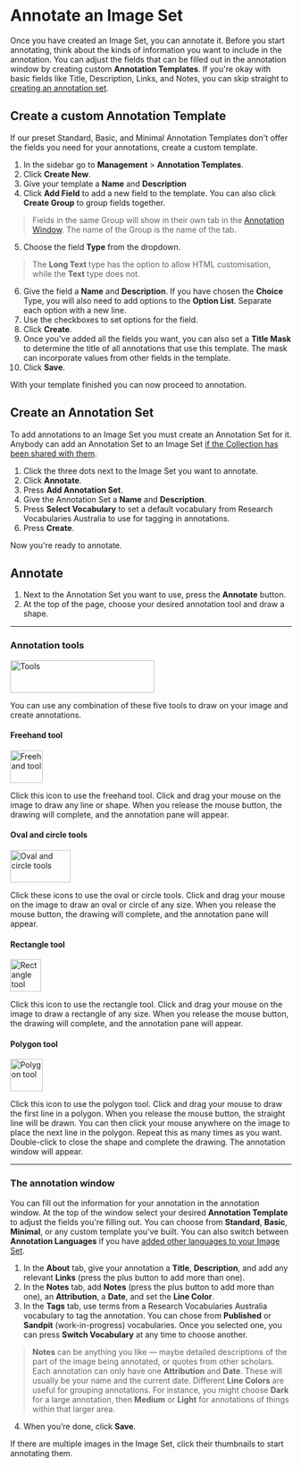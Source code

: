 # Annotate an Image Set

Once you have created an Image Set, you can annotate it. Before you start annotating, think about the kinds of information you want to include in the annotation. You can adjust the fields that can be filled out in the annotation window by creating custom **Annotation Templates**. If you're okay with basic fields like Title, Description, Links, and Notes, you can skip straight to [creating an annotation set](https://systemik-solutions.github.io/Glycerine_Guide/4.%20Annotate%20an%20Image%20Set/Annotate%20an%20Image%20Set.html#create-an-annotation-set).

## Create a custom Annotation Template

If our preset Standard, Basic, and Minimal Annotation Templates don't offer the fields you need for your annotations, create a custom template.

1. In the sidebar go to **Management** > **Annotation Templates**.
2. Click **Create New**.
3. Give your template a **Name** and **Description**
4. Click **Add Field** to add a new field to the template. You can also click **Create Group** to group fields together.

> Fields in the same Group will show in their own tab in the [Annotation Window](https://systemik-solutions.github.io/Glycerine_Guide/4.%20Annotate%20an%20Image%20Set/Annotate%20an%20Image%20Set.html#the-annotation-window). The name of the Group is the name of the tab.

5. Choose the field **Type** from the dropdown.

> The **Long Text** type has the option to allow HTML customisation, while the **Text** type does not.

6. Give the field a **Name** and **Description**. If you have chosen the **Choice** Type, you will also need to add options to the **Option List**. Separate each option with a new line.
7. Use the checkboxes to set options for the field.
8. Click **Create**.
9. Once you've added all the fields you want, you can also set a **Title Mask** to determine the title of all annotations that use this template. The mask can incorporate values from other fields in the template.
10. Click **Save**.

With your template finished you can now proceed to annotation.

## Create an Annotation Set

To add annotations to an Image Set you must create an Annotation Set for it. Anybody can add an Annotation Set to an Image Set [if the Collection has been shared with them](https://systemik-solutions.github.io/Glycerine_Guide/2.%20Share%20a%20Collection/Share%20a%20Collection.html#share-a-collection).

1.	Click the three dots next to the Image Set you want to annotate.
2.	Click **Annotate**.
3.	Press **Add Annotation Set**.
4.	Give the Annotation Set a **Name** and **Description**.
5.	Press **Select Vocabulary** to set a default vocabulary from Research Vocabularies Australia to use for tagging in annotations.
6.	Press **Create**.

Now you're ready to annotate.

## Annotate

1.	Next to the Annotation Set you want to use, press the **Annotate** button.
2.	At the top of the page, choose your desired annotation tool and draw a shape.

***
### Annotation tools

<img width="258" height="58" alt="Tools" src="https://github.com/user-attachments/assets/024def09-d1fe-4d5c-ac76-f49d88af50c8" />

You can use any combination of these five tools to draw on your image and create annotations.

#### Freehand tool

<img width="58" height="58" alt="Freehand tool" src="https://github.com/user-attachments/assets/b6a4012e-6661-4a01-be9e-8faad052e7a6" />

Click this icon to use the freehand tool. Click and drag your mouse on the image to draw any line or shape. When you release the mouse button, the drawing will complete, and the annotation pane will appear.

#### Oval and circle tools
  
<img width="108" height="58" alt="Oval and circle tools" src="https://github.com/user-attachments/assets/15ef8ed4-8502-450b-9723-1f9f3dd37f5d" />

Click these icons to use the oval or circle tools. Click and drag your mouse on the image to draw an oval or circle of any size. When you release the mouse button, the drawing will complete, and the annotation pane will appear.

#### Rectangle tool

<img width="55" height="58" alt="Rectangle tool" src="https://github.com/user-attachments/assets/4883cbd9-b8a3-4275-8510-47d822e078a2" />

Click this icon to use the rectangle tool. Click and drag your mouse on the image to draw a rectangle of any size. When you release the mouse button, the drawing will complete, and the annotation pane will appear.

#### Polygon tool

<img width="58" height="58" alt="Polygon tool" src="https://github.com/user-attachments/assets/d3289d76-aefc-4c50-ad61-4fa7fbcccd93" />

Click this icon to use the polygon tool. Click and drag your mouse to draw the first line in a polygon. When you release the mouse button, the straight line will be drawn. You can then click your mouse anywhere on the image to place the next line in the polygon. Repeat this as many times as you want. Double-click to close the shape and complete the drawing. The annotation window will appear.
***
### The annotation window

You can fill out the information for your annotation in the annotation window. At the top of the window select your desired **Annotation Template** to adjust the fields you're filling out. You can choose from **Standard**, **Basic**, **Minimal**, or any custom template you've built. You can also switch between **Annotation Languages** if you have [added other languages to your Image Set](https://systemik-solutions.github.io/Glycerine_Guide/3.%20Create%20an%20Image%20Set/Create%20an%20Image%20Set.html#manually-create-an-image-set).

1.	In the **About** tab, give your annotation a **Title**, **Description**, and add any relevant **Links** (press the plus button to add more than one).
2.	In the **Notes** tab, add **Notes** (press the plus button to add more than one), an **Attribution**, a **Date**, and set the **Line Color**.
3.	In the **Tags** tab, use terms from a Research Vocabularies Australia vocabulary to tag the annotation. You can chose from **Published** or **Sandpit** (work-in-progress) vocabularies. Once you selected one, you can press **Switch Vocabulary** at any time to choose another.

> **Notes** can be anything you like — maybe detailed descriptions of the part of the image being annotated, or quotes from other scholars.
Each annotation can only have one **Attribution** and **Date**. These will usually be your name and the current date.
Different **Line Colors** are useful for grouping annotations. For instance, you might choose **Dark** for a large annotation, then **Medium** or **Light** for annotations of things within that larger area.

4.	When you’re done, click **Save**.

If there are multiple images in the Image Set, click their thumbnails to start annotating them.
